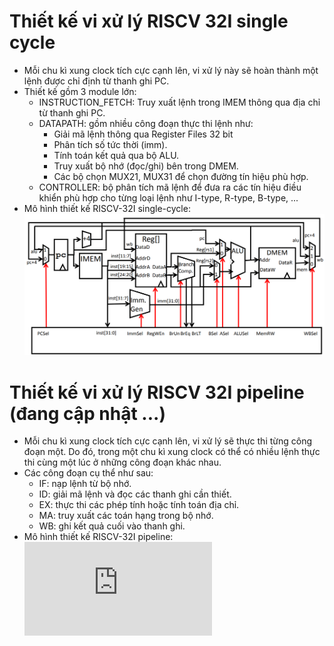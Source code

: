 # Thiết kế vi xử lý RISCV 32I single cycle
- Mỗi chu kì xung clock tích cực cạnh lên, vi xử lý này sẽ hoàn thành một lệnh được chỉ định từ thanh ghi PC.
- Thiết kế gồm 3 module lớn:
    - INSTRUCTION_FETCH: Truy xuất lệnh trong IMEM thông qua địa chỉ từ thanh ghi PC.
    - DATAPATH: gồm nhiều công đoạn thực thi lệnh như:
        - Giải mã lệnh thông qua Register Files 32 bit
        - Phân tích số tức thời (imm).
        - Tính toán kết quả qua bộ ALU.
        - Truy xuất bộ nhớ (đọc/ghi) bên trong DMEM.
        - Các bộ chọn MUX21, MUX31 để chọn đường tín hiệu phù hợp.
    - CONTROLLER: bộ phân tích mã lệnh để đưa ra các tín hiệu điều khiển phù hợp cho từng loại lệnh như I-type, R-type, B-type, ...
- Mô hình thiết kế RISCV-32I single-cycle:
![github](https://github.com/PhuocTai03/RISCV-32I-Processor/blob/main/media/singleCycle.png)
# Thiết kế vi xử lý RISCV 32I pipeline (đang cập nhật ...)
- Mỗi chu kì xung clock tích cực cạnh lên, vi xử lý sẽ thực thi từng công đoạn một. Do đó, trong một chu kì xung clock có thể có nhiều lệnh thực thi cùng một lúc ở những công đoạn khác nhau.
- Các công đoạn cụ thể như sau:
    - IF: nạp lệnh từ bộ nhớ.
    - ID: giải mã lệnh và đọc các thanh ghi cần thiết.
    - EX: thực thi các phép tính hoặc tính toán địa chỉ.
    - MA: truy xuất các toán hạng trong bộ nhớ.
    - WB: ghi kết quả cuối vào thanh ghi.
- Mô hình thiết kế RISCV-32I pipeline:
![github](https://github.com/PhuocTai03/RISCV-32I-Processor/blob/main/media/pipeline.html)



